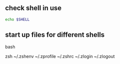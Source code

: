 ## check shell in use
```bash
echo $SHELL
```

## start up files for different shells

bash

zsh
~/.zshenv
~/.zprofile
~/.zshrc
~/.zlogin
~/.zlogout

